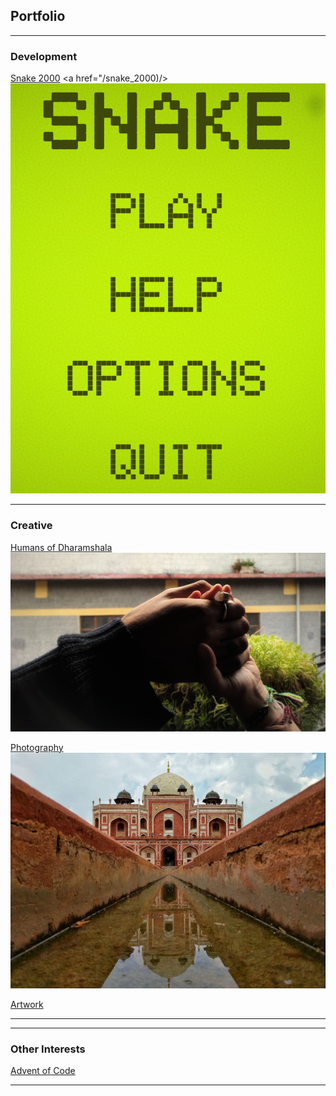 ## Portfolio

---

### Development

[Snake 2000](/snake_2000)
<a href="/snake_2000)/>
<img src="images/snake_thumbnail.png?raw=true"/>

---

### Creative

[Humans of Dharamshala](/humans_of_dharamshala)
<img src="images/carpe-diem.jpeg?raw=true"/>

[Photography](https://www.eyeem.com/u/spiceofthelens)
<img src="images/humayun.png?raw=true"/>

[Artwork](https://www.instagram.com/rwebbart/)


---

---

### Other Interests

[Advent of Code](https://github.com/2nPlusOne/AoC-2021)

---
